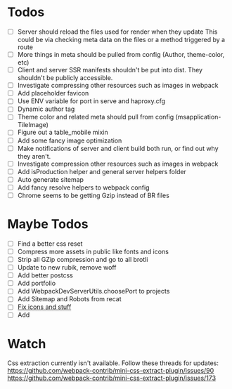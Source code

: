 # Todos
- [ ] Server should reload the files used for render when they update
       This could be via checking meta data on the files or a method triggered by a route
- [ ] More things in meta should be pulled from config (Author, theme-color, etc)
- [ ] Client and server SSR manifests shouldn't be put into dist. They shouldn't be publicly accessible.
- [ ] Investigate compressing other resources such as images in webpack
- [ ] Add placeholder favicon
- [ ] Use ENV variable for port in serve and haproxy.cfg
- [ ] Dynamic author tag
- [ ] Theme color and related meta should pull from config (msapplication-TileImage)
- [ ] Figure out a table_mobile mixin
- [ ] Add some fancy image optimization
- [ ] Make notifications of server and client build both run, or find out why they aren't.
- [ ] Investigate compression other resources such as images in webpack
- [ ] Add isProduction helper and general server helpers folder
- [ ] Auto generate sitemap
- [ ] Add fancy resolve helpers to webpack config
- [ ] Chrome seems to be getting Gzip instead of BR files

# Maybe Todos
- [ ] Find a better css reset
- [ ] Compress more assets in public like fonts and icons
- [ ] Strip all GZip compression and go to all brotli
- [ ] Update to new rubik, remove woff
- [ ] Add better postcss
- [ ] Add portfolio
- [ ] Add WebpackDevServerUtils.choosePort to projects
- [ ] Add Sitemap and Robots from recat
- [ ] [Fix icons and stuff](https://realfavicongenerator.net)
- [ ] Add <base>

# Watch
Css extraction currently isn't available. Follow these threads for updates:
https://github.com/webpack-contrib/mini-css-extract-plugin/issues/90
https://github.com/webpack-contrib/mini-css-extract-plugin/issues/173
